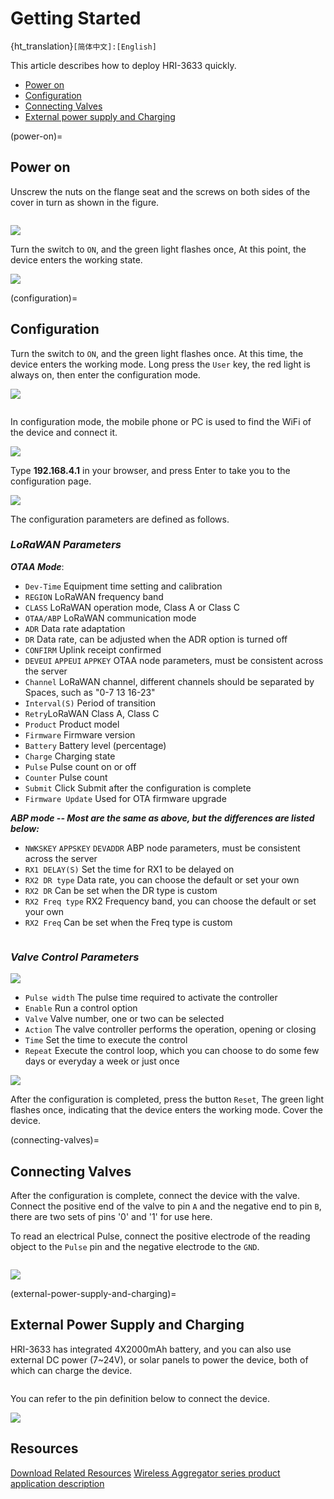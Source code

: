 # Getting Started

{ht_translation}`[简体中文]:[English]`

This article describes how to deploy HRI-3633 quickly.
- [Power on](power-on)
- [Configuration](configuration)
- [Connecting Valves](connecting-valves)
- [External power supply and Charging](external-power-supply-and-charging)

(power-on)=
## Power on
Unscrew the nuts on the flange seat and the screws on both sides of the cover in turn as shown in the figure.

``` { Tip} Be sure to unscrew the limit screw on the flange seat first.

```

![](img/quick_start/01.jpg) 

Turn the switch to `ON`, and the green light flashes once, At this point, the device enters the working state.

![](img/quick_start/02.png)  

(configuration)=
## Configuration
Turn the switch to `ON`, and the green light flashes once. At this time, the device enters the working mode. Long press the `User` key, the red light is always on, then enter the configuration mode.

![](img/quick_start/03.jpg)  

``` {Tip} The device will automatically restart after 10 minutes in configuration mode.
```

In configuration mode, the mobile phone or PC is used to find the WiFi of the device and connect it.

![](img/quick_start/04.jpg)

Type **192.168.4.1** in your browser, and press Enter to take you to the configuration page.

![](img/quick_start/05.png)

The configuration parameters are defined as follows.

### *LoRaWAN Parameters*

***OTAA Mode***:

  - `Dev-Time` Equipment time setting and calibration
  - `REGION` LoRaWAN frequency band
  - `CLASS` LoRaWAN operation mode, Class A or Class C
  - `OTAA/ABP` LoRaWAN communication mode
  - `ADR` Data rate adaptation
  - `DR` Data rate, can be adjusted when the ADR option is turned off
  - `CONFIRM` Uplink receipt confirmed
  - `DEVEUI` `APPEUI` `APPKEY` OTAA node parameters, must be consistent across the server
  - `Channel` LoRaWAN channel, different channels should be separated by Spaces, such as "0-7 13 16-23"
  - `Interval(S)` Period of transition
  - `Retry`LoRaWAN Class A, Class C
  - `Product` Product model
  - `Firmware` Firmware version
  - `Battery` Battery level (percentage)
  - `Charge` Charging state
  - `Pulse` Pulse count on or off
  - `Counter` Pulse count
  - `Submit` Click Submit after the configuration is complete
  - `Firmware Update` Used for OTA firmware upgrade

***ABP mode -- Most are the same as above, but the differences are listed below:***

  - `NWKSKEY` `APPSKEY` `DEVADDR` ABP node parameters, must be consistent across the server
  - `RX1 DELAY(S)` Set the time for RX1 to be delayed on
  - `RX2 DR type` Data rate, you can choose the default or set your own
  - `RX2 DR` Can be set when the DR type is custom
  - `RX2 Freq type` RX2 Frequency band, you can choose the default or set your own
  - `RX2 Freq` Can be set when the Freq type is custom

``` {Tip} The uplink port is fixed as port 2.
```

### *Valve Control Parameters*
![](img/quick_start/valve.png)

  - `Pulse width` The pulse time required to activate the controller
  - `Enable` Run a control option
  - `Valve` Valve number, one or two can be selected
  - `Action` The valve controller performs the operation, opening or closing
  - `Time` Set the time to execute the control
  - `Repeat` Execute the control loop, which you can choose to do some few days or everyday a week or just once

![](img/quick_start/repeat.png)

After the configuration is completed, press the button `Reset`, The green light flashes once, indicating that the device enters the working mode. Cover the device.

(connecting-valves)=
## Connecting Valves
After the configuration is complete, connect the device with the valve. Connect the positive end of the valve to pin `A` and the negative end to pin `B`, there are two sets of pins '0' and '1' for use here.

To read an electrical Pulse, connect the positive electrode of the reading object to the `Pulse` pin and the negative electrode to the `GND`.

``` {Tip} Note, please connect the adapter and valve cable first to avoid damage to the equipment.
```

![](img/quick_start/valvepin.png)

(external-power-supply-and-charging)=
## External Power Supply and Charging
HRI-3633 has integrated 4X2000mAh battery, and you can also use external DC power (7~24V), or solar panels to power the device, both of which can charge the device.

``` {Tip} Note, please connect the adapter and valve cable first to avoid damage to the equipment.
```

You can refer to the pin definition below to connect the device.

![](img/quick_start/3633powerpin.png)


## Resources
[Download Related Resources](https://resource.heltec.cn/download/Sensor%20Hub%20for%20industry)
[Wireless Aggregator series product application description](https://heltec.org/wireless-aggregator/)